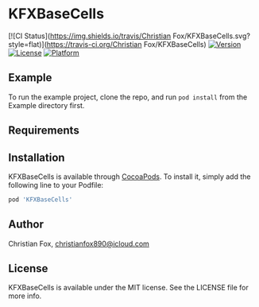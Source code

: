 # KFXBaseCells

[![CI Status](https://img.shields.io/travis/Christian Fox/KFXBaseCells.svg?style=flat)](https://travis-ci.org/Christian Fox/KFXBaseCells)
[![Version](https://img.shields.io/cocoapods/v/KFXBaseCells.svg?style=flat)](https://cocoapods.org/pods/KFXBaseCells)
[![License](https://img.shields.io/cocoapods/l/KFXBaseCells.svg?style=flat)](https://cocoapods.org/pods/KFXBaseCells)
[![Platform](https://img.shields.io/cocoapods/p/KFXBaseCells.svg?style=flat)](https://cocoapods.org/pods/KFXBaseCells)

## Example

To run the example project, clone the repo, and run `pod install` from the Example directory first.

## Requirements

## Installation

KFXBaseCells is available through [CocoaPods](https://cocoapods.org). To install
it, simply add the following line to your Podfile:

```ruby
pod 'KFXBaseCells'
```

## Author

Christian Fox, christianfox890@icloud.com

## License

KFXBaseCells is available under the MIT license. See the LICENSE file for more info.
